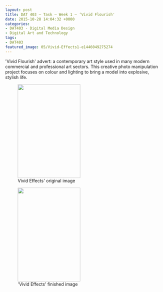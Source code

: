 ```yaml
---
layout: post
title: DAT 403 – Task – Week 1 – ‘Vivid Flourish'
date: 2015-10-28 14:04:32 +0000
categories:
- DAT403 - Digital Media Design
- Digital Art and Technology
tags:
- DAT403
featured_image: 05/Vivid-Effects1-e1446049275274
---
```

'Vivid Flourish' advert: a contemporary art style used in many modern commercial and professional art sectors. This creative photo manipulation project focuses on colour and lighting to bring a model into explosive, stylish life.

<div class="gallery">

<figure><a href="{{ site.baseurl }}/wp-content/uploads/2023/05/Vivid-Effects-cutout.jpg"><img src="https://www.circleseven.co.uk/wp-content/uploads/2023/05/Vivid-Effects-cutout-200x300.jpg" width="200" height="300" alt="" loading="lazy"></a><figcaption>Vivid Effects' original image</figcaption></figure>
<figure><a href="{{ site.baseurl }}/wp-content/uploads/2023/05/Vivid-Effects.jpg"><img src="https://www.circleseven.co.uk/wp-content/uploads/2023/05/Vivid-Effects-200x300.jpg" width="200" height="300" alt="" loading="lazy"></a><figcaption>'Vivid Effects' finished image</figcaption></figure>

</div>
